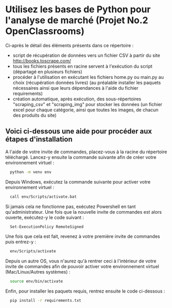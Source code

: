 
# Utilisez les bases de Python pour l'analyse de marché (Projet No.2 OpenClassrooms)

Ci-après le détail des éléments présents dans ce répertoire :
- script de récupération de données vers un fichier CSV à partir du site http://books.toscrape.com/
- tous les fichiers présents en racine servent à l'exécution du script (départagé en plusieurs fichiers)
- procéder à l'utilisation en exécutant les fichiers home.py ou main.py au choix (récupération données livres)
(au préalable installer les paquets nécessaires ainsi que leurs dépendances à l'aide du fichier requirements)
- création automatique, après exécution, des sous-répertoires "scraping_csv" et "scraping_img" pour stocker les données
(un fichier excel pour chaque catégorie, ainsi que toutes les images, de chacun des produits du site)

## Voici ci-dessous une aide pour procéder aux étapes d'installation
A l'aide de votre invite de commandes, placez-vous à la racine du répertoire téléchargé.
Lancez-y ensuite la commande suivante afin de créer votre environnement virtuel :
```bash
  python -m venv env
```
Depuis Windows, exécutez la commande suivante pour activer votre environnement virtuel :
```bash
  call env/Scripts/activate.bat
```
Si jamais cela ne fonctionne pas, exécutez Powershell en tant qu'administrateur. Une fois que la nouvelle invite de commandes est alors ouverte, exécutez-y le code suivant :
```bash
  Set-ExecutionPolicy RemoteSigned
```
Une fois que cela est fait, revenez à votre première invite de commandes puis entrez-y : 
```bash
  env/Scripts/activate
```
Depuis un autre OS, vous n'aurez qu'à rentrer ceci à l'intérieur de votre invite de commandes afin de pouvoir activer votre environnement virtuel (Mac/Linux/Autres systèmes) :
```bash
  source env/bin/activate
```
Enfin, pour installer les paquets requis, rentrez ensuite le code ci-dessous :
```bash
  pip install -r requirements.txt

